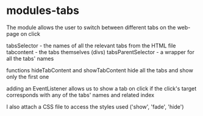 # modules-tabs
The module allows the user to switch between different tabs on the web-page on click

tabsSelector - the names of all the relevant tabs from the HTML file
tabcontent - the tabs themselves (divs)
tabsParentSelector - a wrapper for all the tabs' names 

functions hideTabContent and showTabContent hide all the tabs and show only the first one 

adding an EventListener allows us to show a tab on click if the click's target corresponds with any of the tabs' names and related index

I also attach a CSS file to access the styles used ('show', 'fade', 'hide')
